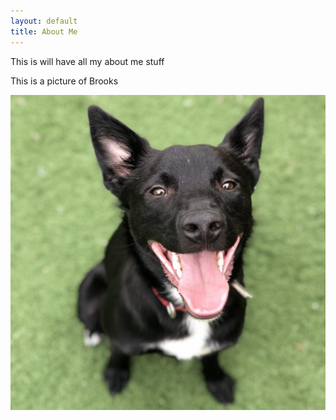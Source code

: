 ```yaml
---
layout: default
title: About Me
---
```


This is will have all my about me stuff

This is a picture of Brooks

![Brooks](https://github.com/chasewiedemann/chasewiedemann.github.io/blob/main/Images/brooks.jpg)
